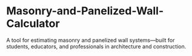 # Masonry-and-Panelized-Wall-Calculator
A tool for estimating masonry and panelized wall systems—built for students, educators, and professionals in architecture and construction.
